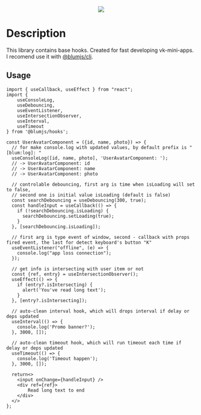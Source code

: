 <div align="center">
    <img src="https://drive.google.com/uc?export=view&id=14_MxI0TSoz8wK9e-f8BHzworUfehaZz3"/>
</div>

# Description

This library contains base hooks. Created for fast developing vk-mini-apps. I recomend use it with [@blumjs/cli](https://www.npmjs.com/package/@blumjs/cli).

## Usage

```
import { useCallback, useEffect } from "react";
import {
    useConsoleLog,
    useDebouncing,
    useEventListener,
    useIntersectionObserver,
    useInterval,
    useTimeout
} from '@blumjs/hooks';

const UserAvatarComponent = ({id, name, photo}) => {
  // for make console.log with updated values, by default prefix is "[blum:log]: "
  useConsoleLog([id, name, photo], 'UserAvatarComponent: ');
  // -> UserAvatarComponent: id
  // -> UserAvatarComponent: name
  // -> UserAvatarComponent: photo

  // controlable debouncing, first arg is time when isLoading will set to false,
  // second one is initial value isLoading (default is false)
  const searchDebouncing = useDebouncing(300, true);
  const handleInput = useCallback(() => {
    if (!searchDebouncing.isLoading) {
      searchDebouncing.setLoading(true);
    }
  }, [searchDebouncing.isLoading]);

  // first arg is type event of window, second - callback with props fired event, the last for detect keyboard's button "K"
  useEventListener("offline", (e) => {
    console.log("app loss connection");
  });

  // get info is intersecting with user item or not
  const {ref, entry} = useIntersectionObserver();
  useEffect(() => {
    if (entry?.isIntersecting) {
      alert('You've read long text');
    }
  }, [entry?.isIntersecting]);

  // auto-clean interval hook, which will drops interval if delay or deps updated
  useInterval(() => {
    console.log('Promo banner?');
  }, 3000, []);

  // auto-clean timeout hook, which will run timeout each time if delay or deps updated
  useTimeout(() => {
    console.log('Timeout happen');
  }, 3000, []);

  return<>
    <input onChange={handleInput} />
    <div ref={ref}>
        Read long text to end
    </div>
  </>
};
```
